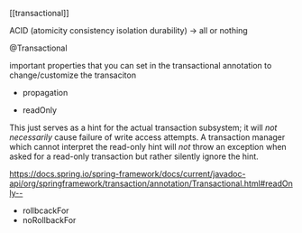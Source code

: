 [[transactional]]

ACID (atomicity consistency isolation durability) -> all or nothing


@Transactional

important properties that you can set in the transactional annotation to 
change/customize the transaciton

- propagation 

- readOnly
  
This just serves as a hint for the actual transaction subsystem; it will _not necessarily_ cause failure of write access attempts. A transaction manager which cannot interpret the read-only hint will _not_ throw an exception when asked for a read-only transaction but rather silently ignore the hint.

https://docs.spring.io/spring-framework/docs/current/javadoc-api/org/springframework/transaction/annotation/Transactional.html#readOnly--

- rollbcackFor
- noRollbackFor
